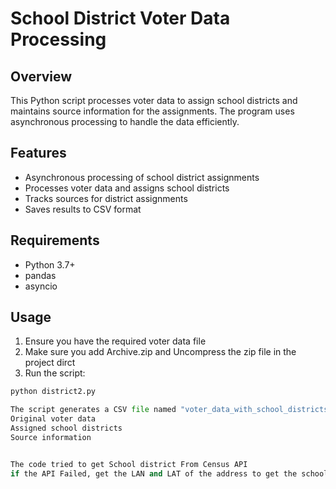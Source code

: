 # School District Voter Data Processing

## Overview
This Python script processes voter data to assign school districts and maintains source information for the assignments. The program uses asynchronous processing to handle the data efficiently.

## Features
- Asynchronous processing of school district assignments
- Processes voter data and assigns school districts
- Tracks sources for district assignments
- Saves results to CSV format

## Requirements
- Python 3.7+
- pandas
- asyncio

## Usage
1. Ensure you have the required voter data file
2. Make sure you add Archive.zip and Uncompress the zip file in the project dirct 
3. Run the script:
```python
python district2.py

The script generates a CSV file named "voter_data_with_school_districts_final1.csv" containing:
Original voter data
Assigned school districts
Source information


The code tried to get School district From Census API
if the API Failed, get the LAN and LAT of the address to get the school district using shp file 






